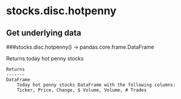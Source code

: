 # stocks.disc.hotpenny

## Get underlying data 
###stocks.disc.hotpenny() -> pandas.core.frame.DataFrame

Returns today hot penny stocks

    Returns
    -------
    DataFrame
        Today hot penny stocks DataFrame with the following columns:
        Ticker, Price, Change, $ Volume, Volume, # Trades
